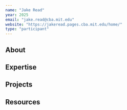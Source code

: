 ```yaml
---
name: "Jake Read"
year: 2025
email: "jake.read@cba.mit.edu"
website: "https://jakeread.pages.cba.mit.edu/home/"
type: "participant"
---
```


## About 

## Expertise

## Projects

## Resources 